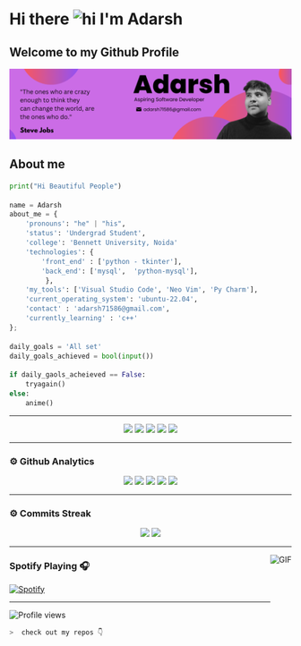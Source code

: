 # Hi there <img src="https://user-images.githubusercontent.com/1303154/88677602-1635ba80-d120-11ea-84d8-d263ba5fc3c0.gif" width="28px" alt="hi"> I'm Adarsh
## Welcome to my Github Profile 
<img src ='src/banner.png'>

## About me 

```python
print("Hi Beautiful People")

name = Adarsh
about_me = {
    'pronouns': "he" | "his",
    'status': 'Undergrad Student',
    'college': 'Bennett University, Noida'
    'technologies': {
        'front_end' : ['python - tkinter'],
        'back_end': ['mysql',  'python-mysql'],
         },
    'my_tools': ['Visual Studio Code', 'Neo Vim', 'Py Charm'],
    'current_operating_system': 'ubuntu-22.04',
    'contact' : 'adarsh71586@gmail.com',
    'currently_learning' : 'c++'
};

daily_goals = 'All set'
daily_goals_achieved = bool(input())

if daily_gaols_acheieved == False:
    tryagain()
else:
    anime()

```
---
<p align="center">
<img src="https://img.shields.io/badge/Python-FFD43B?style=for-the-badge&logo=python&logoColor=darkgreen">
<img src="https://img.shields.io/badge/Git-F05032?style=for-the-badge&logo=git&logoColor=white">
<img src="https://img.shields.io/badge/Markdown-000000?style=for-the-badge&logo=markdown&logoColor=white">
<img src="https://img.shields.io/badge/MySQL-ffffff?style=for-the-badge&logo=mysql&logoColor=yellow">
<img src="https://img.shields.io/badge/C++-800080?style=for-the-badge&logo=cpp&logoColor=white">
</p>

---

### ⚙ Github Analytics

<p align="center">
<img src="https://github-profile-summary-cards.vercel.app/api/cards/repos-per-language?username=adarsh71586&theme=nord_dark">
<img src="https://github-profile-summary-cards.vercel.app/api/cards/most-commit-language?username=adarsh71586&theme=nord_dark" >
<img src="https://github-profile-trophy.vercel.app/?username=adarsh71586&theme=darkhub">
<img src="https://github-readme-stats.vercel.app/api?username=adarsh71586&theme=blue-green" width="400">
<img src="https://github-readme-stats.vercel.app/api/top-langs/?username=adarsh71586&theme=chartreuse-dark&layout=compact" width="335">
</p>

---
### ⚙ Commits Streak 

<p align="center">
<img src="https://github-readme-streak-stats.herokuapp.com/?user=adarsh71586&theme=radical">
<img src="https://activity-graph.herokuapp.com/graph?username=adarsh71586&bg_color=000000&color=4fff67&line=4fff67&point=ffffff&area=true&hide_border=true">
</p>


___


<img align="right" alt="GIF" height="170px" src="https://media.giphy.com/media/J5B1Y8QZnzXXbLQIBu/giphy.gif" />

### Spotify Playing 🎧
[![Spotify](https://novatorem-kyzbk7wxl-bardiesel.vercel.app/api/spotify)](https://open.spotify.com/user/31xncutsjftde6tov3a45cja7t3q?si=2eb0165bdaa14cd2)


----

![Profile views](https://profile-counter.glitch.me/adarsh71586/count.svg)


```zsh
>  check out my repos 👇
```